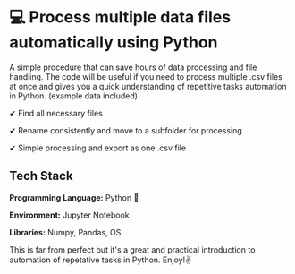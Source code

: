 # 💻 Process multiple data files automatically using Python
A simple procedure that can save hours of data processing and file handling. The code will be useful if you need to process multiple .csv files at once and gives you a quick understanding of repetitive tasks automation in Python. (example data included)

✔ Find all necessary files 

✔ Rename consistently and move to a subfolder for processing 

✔ Simple processing and export as one .csv file

## Tech Stack

**Programming Language:** Python 🐍

**Environment:** Jupyter Notebook

**Libraries:** Numpy, Pandas, OS



This is far from perfect but it's a great and practical introduction to automation of repetative tasks in Python. Enjoy!✌ 
